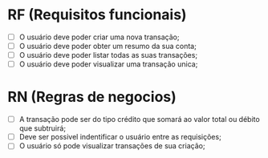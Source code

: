 # RF (Requisitos funcionais)

-   [ ] O usuário deve poder criar uma nova transação;
-   [ ] O usuário deve poder obter um resumo da sua conta;
-   [ ] O usuário deve poder listar todas as suas transações;
-   [ ] O usuário deve poder visualizar uma transação unica;

# RN (Regras de negocios)

-   [ ] A transação pode ser do tipo crédito que somará ao valor total ou débito que subtruirá;
-   [ ] Deve ser possivel indentificar o usuário entre as requisições;
-   [ ] O usuário só pode visualizar transações de sua criação;

